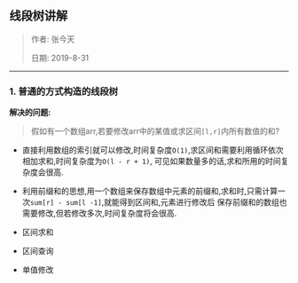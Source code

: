 ## 线段树讲解
> 作者: 张今天
>
> 日期: 2019-8-31
>
----

### 1. 普通的方式构造的线段树
**解决的问题:**

> 假如有一个数组arr,若要修改arr中的某值或求区间`[l,r]`内所有数值的和?

 - 直接利用数组的索引就可以修改,时间复杂度`O(1)`,求区间和需要利用循环依次相加求和,时间复杂度为`O(l - r + 1)`,
    可见如果数量多的话,求和所用的时间复杂度会很高.
 - 利用前缀和的思想,用一个数组来保存数组中元素的前缀和,求和时,只需计算一次`sum[r] - sum[l -1]`,就能得到区间和,元素进行修改后
    保存前缀和的数组也需要修改,但若修改多次,时间复杂度将会很高.


- 区间求和
- 区间查询
- 单值修改

